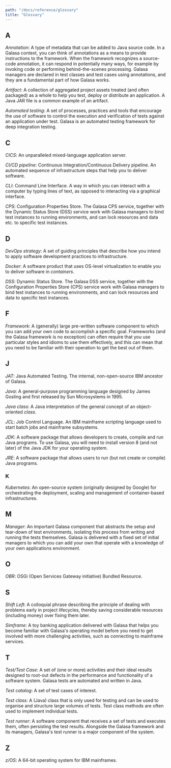 ```yaml
---
path: "/docs/reference/glossary"
title: "Glossary"
---
```

## A
*Annotation*: A type of metadata that can be added to Java source code. In a Galasa context, you can think of annotations as a means to provide instructions to the framework. When the framework recognizes a source-code annotation, it can respond in potentially many ways, for example by invoking code or performing behind-the-scenes processing. Galasa managers are declared in test classes and test cases using annotations, and they are a fundamental part of how Galasa works. 

*Artifact*: A collection of aggregated project assets treated (and often packaged) as a whole to help you test, deploy or distribute an application. A Java JAR file is a common example of an artifact. 

*Automated testing*: A set of processes, practices and tools that encourage the use of software to control the execution and verification of tests against an application under test. Galasa is an automated testing framework for deep integration testing.

## C
*CICS*: An unparalleled mixed-language application server.    

*CI/CD pipeline*: Continuous Integration/Continuous Delivery pipeline. An automated sequence of infrastructure steps that help you to deliver software.

*CLI*: Command Line Interface. A way in which you can interact with a computer by typing lines of text, as opposed to interacting via a graphical interface.

*CPS*: Configuration Properties Store. The Galasa CPS service, together with the Dynamic Status Store (DSS) service work with Galasa managers to bind test instances to running environments, and can lock resources and data etc. to specific test instances.

## D
*DevOps strategy*: A set of guiding principles that describe how you intend to apply software development practices to infrastructure.

*Docker*: A software product that uses OS-level virtualization to enable you to deliver software in *containers*.

*DSS*: Dynamic Status Store. The Galasa DSS service, together with the Configuration Properties Store (CPS) service work with Galasa managers to bind test instances to running environments, and can lock resources and data to specific test instances.

## F

*Framework*: A (generally) large pre-written software component to which you can add your own code to accomplish a specific goal. Frameworks (and the Galasa framework is no exception) can often require that you use particular styles and idioms to use them effectively, and this can mean that you need to be familiar with their operation to get the best out of them.

## J
*JAT*: Java Automated Testing. The internal, non-open-source IBM ancestor of Galasa. 

*Java*: A general-purpose programming language designed by James Gosling and first released by Sun Microsystems in 1995.

*Java class*: A Java interpretation of the general concept of an object-oriented *class*.

*JCL*: Job Control Language. An IBM mainframe scripting language used to start batch jobs and mainframe subsystems.

*JDK*: A software package that allows developers to create, compile and run Java programs. To use Galasa, you will need to install version 8 (and not later) of the Java JDK for your operating system.

*JRE*: A software package that allows users to run (but not create or compile) Java programs.

### K
*Kubernetes*: An open-source system (originally designed by Google) for orchestrating the deployment, scaling and management of container-based infrastructures. 

## M
*Manager*: An important Galasa component that abstracts the setup and tear-down of test environments, isolating this process from writing and running the tests themselves. Galasa is delivered with a fixed set of initial managers to which you can add your own that operate with a knowledge of your own applications environment.

## O
*OBR*: OSGi (Open Services Gateway initiative) Bundled Resource.

## S
*Shift Left*: A colloquial phrase describing the principle of dealing with problems early in project lifecycles, thereby saving considerable resources (including money) over fixing them later.

*Simframe*: A toy banking application delivered with Galasa that helps you become familiar with Galasa's operating model before you need to get involved with more challenging activities, such as connecting to mainframe services.

## T

*Test/Test Case*: A set of (one or more) activities and their ideal results designed to root-out defects in the performance and functionality of a software system. Galasa tests are automated and written in Java.

*Test catalog*: A set of test cases of interest.

*Test class*: A (Java) class that is only used for testing and can be used to organise and structure large volumes of tests. Test class methods are often used to implement individual tests.

*Test runner*: A software component that receives a set of tests and executes them, often persisting the test results. Alongside the Galasa framework and its managers, Galasa's test runner is a major component of the system.

## Z
*z/OS*: A 64-bit operating system for IBM mainframes.